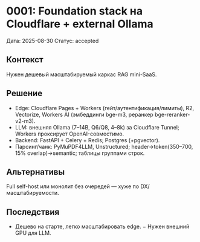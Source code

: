# 0001: Foundation stack на Cloudflare + external Ollama
Дата: 2025-08-30
Статус: accepted
## Контекст
Нужен дешевый масштабируемый каркас RAG mini-SaaS.
## Решение
- Edge: Cloudflare Pages + Workers (гейт/аутентификация/лимиты), R2, Vectorize, Workers AI (эмбеддинги bge-m3, реранкер bge-reranker-v2-m3).
- LLM: внешняя Ollama (7–14B, Q6/Q8, 4–8k) за Cloudflare Tunnel; Workers проксирует OpenAI-совместимо.
- Backend: FastAPI + Celery + Redis; Postgres (+pgvector).
- Парсинг/чанк: PyMuPDF4LLM, Unstructured; header→token(350–700, 15% overlap)→semantic; таблицы группами строк.
## Альтернативы
Full self-host или монолит без очередей — хуже по DX/масштабируемости.
## Последствия
+ Дешево на старте, легко масштабировать edge. − Нужен внешний GPU для LLM.
